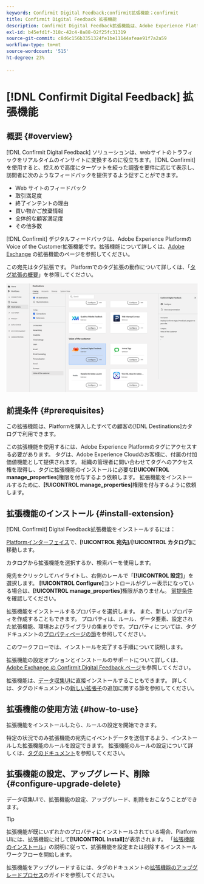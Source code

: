 ```yaml
---
keywords: Confirmit Digital Feedback;confirmit拡張機能；confirmit
title: Confirmit Digital Feedback 拡張機能
description: Confirmit Digital Feedback拡張機能は、Adobe Experience Platformの「Voice of the Customer」の宛先です。 拡張機能について詳しくは、Adobe Exchange の拡張機能のページを参照してください。
exl-id: b45efd1f-318c-42c4-8a88-02f25fc31319
source-git-commit: c8d6c156b3351324fe1be11144afeae91f7a2a59
workflow-type: tm+mt
source-wordcount: '515'
ht-degree: 23%

---
```


# [!DNL Confirmit Digital Feedback] 拡張機能

## 概要 {#overview}

[!DNL Confirmit Digital Feedback] ソリューションは、webサイトのトラフィックをリアルタイムのインサイトに変換するのに役立ちます。[!DNL Confirmit]を使用すると、控えめで高度にターゲットを絞った調査を要件に応じて表示し、訪問者に次のようなフィードバックを提供するよう促すことができます。

* Web サイトのフィードバック
* 取引満足度
* 終了インテントの理由
* 買い物かご放棄情報
* 全体的な顧客満足度
* その他多数

[!DNL Confirmit] デジタルフィードバックは、Adobe Experience PlatformのVoice of the Customer拡張機能です。拡張機能について詳しくは、[Adobe Exchange](https://exchange.adobe.com/experiencecloud.details.103247.confirmit-digital-feedback-for-adobe-launch.html) の拡張機能のページを参照してください。

この宛先はタグ拡張です。 Platformでのタグ拡張の動作について詳しくは、「[タグ拡張の概要](../launch-extensions/overview.md)」を参照してください。

![Confirmit Digital Feedback 拡張機能](../../assets/catalog/voice/confirmit-digital-feedback/catalog.png)

## 前提条件 {#prerequisites}

この拡張機能は、Platformを購入したすべての顧客の[!DNL Destinations]カタログで利用できます。

この拡張機能を使用するには、Adobe Experience Platformのタグにアクセスする必要があります。 タグは、Adobe Experience Cloudのお客様に、付属の付加価値機能として提供されます。 組織の管理者に問い合わせてタグへのアクセス権を取得し、タグに拡張機能のインストールに必要な&#x200B;**[!UICONTROL manage_properties]**&#x200B;権限を付与するよう依頼します。 拡張機能をインストールするために、**[!UICONTROL manage_properties]**&#x200B;権限を付与するように依頼します。

## 拡張機能のインストール {#install-extension}

[!DNL Confirmit] Digital Feedback拡張機能をインストールするには：

[Platformインターフェイス](https://platform.adobe.com/)で、**[!UICONTROL 宛先]**/**[!UICONTROL カタログ]**&#x200B;に移動します。

カタログから拡張機能を選択するか、検索バーを使用します。

宛先をクリックしてハイライトし、右側のレールで「**[!UICONTROL 設定]**」を選択します。 **[!UICONTROL Configure]**&#x200B;コントロールがグレー表示になっている場合は、**[!UICONTROL manage_properties]**&#x200B;権限がありません。 [前提条件](#prerequisites)を確認してください。

拡張機能をインストールするプロパティを選択します。 また、新しいプロパティを作成することもできます。 プロパティは、ルール、データ要素、設定された拡張機能、環境およびライブラリの集まりです。プロパティについては、タグドキュメントの[プロパティページの節](../../../tags/ui/administration/companies-and-properties.md#properties-page)を参照してください。

このワークフローでは、インストールを完了する手順について説明します。

拡張機能の設定オプションとインストールのサポートについて詳しくは、[Adobe Exchange の Confirmit Digital Feedback ページ](https://exchange.adobe.com/experiencecloud.details.103247.confirmit-digital-feedback-for-adobe-launch.html)を参照してください。

拡張機能は、[データ収集UI](https://experience.adobe.com/#/data-collection/)に直接インストールすることもできます。 詳しくは、タグのドキュメントの[新しい拡張子](../../../tags/ui/managing-resources/extensions/overview.md#add-a-new-extension)の追加に関する節を参照してください。

## 拡張機能の使用方法 {#how-to-use}

拡張機能をインストールしたら、ルールの設定を開始できます。

特定の状況でのみ拡張機能の宛先にイベントデータを送信するよう、インストールした拡張機能のルールを設定できます。 拡張機能のルールの設定について詳しくは、[タグのドキュメント](../../../tags/ui/managing-resources/rules.md)を参照してください。

## 拡張機能の設定、アップグレード、削除 {#configure-upgrade-delete}

データ収集UIで、拡張機能の設定、アップグレード、削除をおこなうことができます。

>[!TIP]
>
>拡張機能が既にいずれかのプロパティにインストールされている場合、Platform UIには、拡張機能に対して&#x200B;**[!UICONTROL Install]**&#x200B;が表示されます。 「[拡張機能のインストール](#install-extension)」の説明に従って、拡張機能を設定または削除するインストールワークフローを開始します。

拡張機能をアップグレードするには、タグのドキュメントの[拡張機能のアップグレードプロセス](../../../tags/ui/managing-resources/extensions/extension-upgrade.md)のガイドを参照してください。
